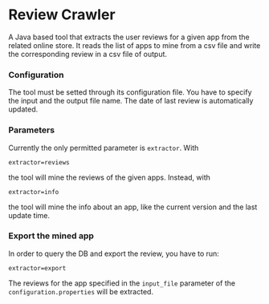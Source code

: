 # Review Crawler

A Java based tool that extracts the user reviews for a given app from the related online store. It reads the list of apps to mine from a csv file and write the corresponding review in a csv file of output.

### Configuration

The tool must be setted through its configuration file. You have to specify the input and the output file name. The date of last review is automatically updated.

### Parameters

Currently the only permitted parameter is `extractor`. With 

```
extractor=reviews
```

the tool will mine the reviews of the given apps. Instead, with

```
extractor=info
```

the tool will mine the info about an app, like the current version and the last update time.

### Export the mined app

In order to query the DB and export the review, you have to run:

```
extractor=export
```
The reviews for the app specified in the `input_file` parameter of the `configuration.properties` will be extracted.
